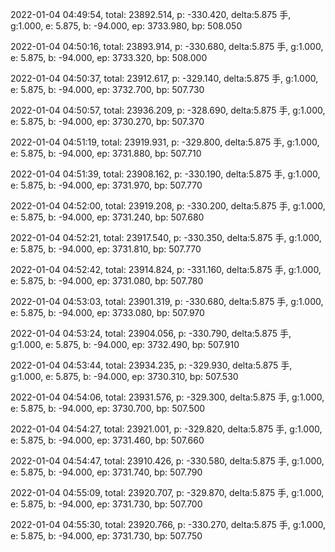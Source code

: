 2022-01-04 04:49:54, total: 23892.514, p: -330.420, delta:5.875 手, g:1.000, e: 5.875, b: -94.000, ep: 3733.980, bp: 508.050

2022-01-04 04:50:16, total: 23893.914, p: -330.680, delta:5.875 手, g:1.000, e: 5.875, b: -94.000, ep: 3733.320, bp: 508.000

2022-01-04 04:50:37, total: 23912.617, p: -329.140, delta:5.875 手, g:1.000, e: 5.875, b: -94.000, ep: 3732.700, bp: 507.730

2022-01-04 04:50:57, total: 23936.209, p: -328.690, delta:5.875 手, g:1.000, e: 5.875, b: -94.000, ep: 3730.270, bp: 507.370

2022-01-04 04:51:19, total: 23919.931, p: -329.800, delta:5.875 手, g:1.000, e: 5.875, b: -94.000, ep: 3731.880, bp: 507.710

2022-01-04 04:51:39, total: 23908.162, p: -330.190, delta:5.875 手, g:1.000, e: 5.875, b: -94.000, ep: 3731.970, bp: 507.770

2022-01-04 04:52:00, total: 23919.208, p: -330.200, delta:5.875 手, g:1.000, e: 5.875, b: -94.000, ep: 3731.240, bp: 507.680

2022-01-04 04:52:21, total: 23917.540, p: -330.350, delta:5.875 手, g:1.000, e: 5.875, b: -94.000, ep: 3731.810, bp: 507.770

2022-01-04 04:52:42, total: 23914.824, p: -331.160, delta:5.875 手, g:1.000, e: 5.875, b: -94.000, ep: 3731.080, bp: 507.780

2022-01-04 04:53:03, total: 23901.319, p: -330.680, delta:5.875 手, g:1.000, e: 5.875, b: -94.000, ep: 3733.080, bp: 507.970

2022-01-04 04:53:24, total: 23904.056, p: -330.790, delta:5.875 手, g:1.000, e: 5.875, b: -94.000, ep: 3732.490, bp: 507.910

2022-01-04 04:53:44, total: 23934.235, p: -329.930, delta:5.875 手, g:1.000, e: 5.875, b: -94.000, ep: 3730.310, bp: 507.530

2022-01-04 04:54:06, total: 23931.576, p: -329.300, delta:5.875 手, g:1.000, e: 5.875, b: -94.000, ep: 3730.700, bp: 507.500

2022-01-04 04:54:27, total: 23921.001, p: -329.820, delta:5.875 手, g:1.000, e: 5.875, b: -94.000, ep: 3731.460, bp: 507.660

2022-01-04 04:54:47, total: 23910.426, p: -330.580, delta:5.875 手, g:1.000, e: 5.875, b: -94.000, ep: 3731.740, bp: 507.790

2022-01-04 04:55:09, total: 23920.707, p: -329.870, delta:5.875 手, g:1.000, e: 5.875, b: -94.000, ep: 3731.730, bp: 507.700

2022-01-04 04:55:30, total: 23920.766, p: -330.270, delta:5.875 手, g:1.000, e: 5.875, b: -94.000, ep: 3731.730, bp: 507.750